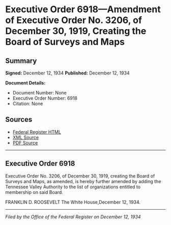 # Executive Order 6918—Amendment of Executive Order No. 3206, of December 30, 1919, Creating the Board of Surveys and Maps

## Summary

**Signed:** December 12, 1934
**Published:** December 12, 1934

**Document Details:**
- Document Number: None
- Executive Order Number: 6918
- Citation: None

## Sources
- [Federal Register HTML](https://www.presidency.ucsb.edu/documents/executive-order-6918-amendment-executive-order-no-3206-december-30-1919-creating-the-board)
- [XML Source](None)
- [PDF Source](None)

---

## Executive Order 6918

Executive Order No. 3206, of December 30, 1919, creating the Board of Surveys and Maps, as amended, is hereby further amended by adding the Tennessee Valley Authority to the list of organizations entitled to membership on said Board.

FRANKLIN D. ROOSEVELT
The White House,December 12, 1934.

---

*Filed by the Office of the Federal Register on December 12, 1934*
